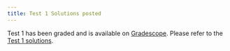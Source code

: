 ```yaml
---
title: Test 1 Solutions posted
---
```


Test 1 has been graded and is available on [Gradescope](https://www.gradescope.com/courses/42439/). Please refer to the [Test 1 solutions](http://jupyterhub.cs.duke.edu/hub/user-redirect/git-pull?repo=https://github.com/DukeCS/FoDS-s19&subPath=lec/test1-sol.ipynb&branch=master&app=notebook).